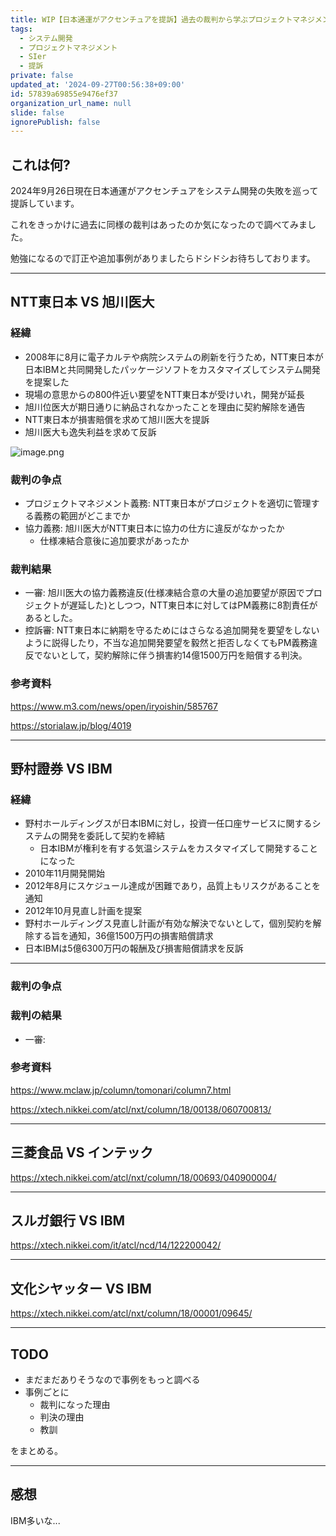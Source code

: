 ```yaml
---
title: WIP【日本通運がアクセンチュアを提訴】過去の裁判から学ぶプロジェクトマネジメント
tags:
  - システム開発
  - プロジェクトマネジメント
  - SIer
  - 提訴
private: false
updated_at: '2024-09-27T00:56:38+09:00'
id: 57839a69855e9476ef37
organization_url_name: null
slide: false
ignorePublish: false
---
```

## これは何?

2024年9月26日現在日本通運がアクセンチュアをシステム開発の失敗を巡って提訴しています。

これをきっかけに過去に同様の裁判はあったのか気になったので調べてみました。

勉強になるので訂正や追加事例がありましたらドシドシお待ちしております。

---

## NTT東日本 VS 旭川医大

### 経緯

- 2008年に8月に電子カルテや病院システムの刷新を行うため，NTT東日本が日本IBMと共同開発したパッケージソフトをカスタマイズしてシステム開発を提案した
- 現場の意思からの800件近い要望をNTT東日本が受けいれ，開発が延長
- 旭川位医大が期日通りに納品されなかったことを理由に契約解除を通告
- NTT東日本が損害賠償を求めて旭川医大を提訴
- 旭川医大も逸失利益を求めて反訴

![image.png](https://qiita-image-store.s3.ap-northeast-1.amazonaws.com/0/3718390/f0c6f9c4-ad6a-3888-68d3-bc4f72db6c1a.png)


### 裁判の争点

- プロジェクトマネジメント義務: NTT東日本がプロジェクトを適切に管理する義務の範囲がどこまでか
- 協力義務: 旭川医大がNTT東日本に協力の仕方に違反がなかったか
    - 仕様凍結合意後に追加要求があったか

### 裁判結果

- 一審: 旭川医大の協力義務違反(仕様凍結合意の大量の追加要望が原因でプロジェクトが遅延した)としつつ，NTT東日本に対してはPM義務に8割責任があるとした。
- 控訴審: NTT東日本に納期を守るためにはさらなる追加開発を要望をしないように説得したり，不当な追加開発要望を毅然と拒否しなくてもPM義務違反でないとして，契約解除に伴う損害約14億1500万円を賠償する判決。

### 参考資料

https://www.m3.com/news/open/iryoishin/585767

https://storialaw.jp/blog/4019

---

## 野村證券 VS IBM

### 経緯

- 野村ホールディングスが日本IBMに対し，投資一任口座サービスに関するシステムの開発を委託して契約を締結
    - 日本IBMが権利を有する気温システムをカスタマイズして開発することになった
- 2010年11月開発開始
- 2012年8月にスケジュール達成が困難であり，品質上もリスクがあることを通知
- 2012年10月見直し計画を提案
- 野村ホールディングス見直し計画が有効な解決でないとして，個別契約を解除する旨を通知，36億1500万円の損害賠償請求
- 日本IBMは5億6300万円の報酬及び損害賠償請求を反訴

---

### 裁判の争点

### 裁判の結果

- 一審: 


### 参考資料

https://www.mclaw.jp/column/tomonari/column7.html

https://xtech.nikkei.com/atcl/nxt/column/18/00138/060700813/

---

## 三菱食品 VS インテック

https://xtech.nikkei.com/atcl/nxt/column/18/00693/040900004/

---

## スルガ銀行 VS IBM

https://xtech.nikkei.com/it/atcl/ncd/14/122200042/

---

## 文化シヤッター VS IBM

https://xtech.nikkei.com/atcl/nxt/column/18/00001/09645/

---


## TODO

- まだまだありそうなので事例をもっと調べる
- 事例ごとに
    - 裁判になった理由
    - 判決の理由
    - 教訓

をまとめる。

---

## 感想

IBM多いな...
